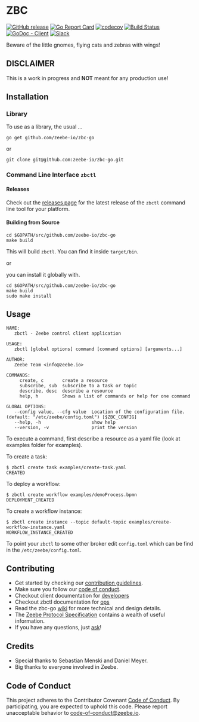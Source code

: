# ZBC

[![GitHub release](https://img.shields.io/github/release/zeebe-io/zbc-go.svg)](https://github.com/zeebe-io/zbc-go/releases/latest)
[![Go Report Card](https://goreportcard.com/badge/github.com/zeebe-io/zbc-go)](https://goreportcard.com/report/github.com/zeebe-io/zbc-go)
[![codecov](https://codecov.io/gh/zeebe-io/zbc-go/branch/master/graph/badge.svg)](https://codecov.io/gh/zeebe-io/zbc-go)
[![Build Status](https://travis-ci.org/zeebe-io/zbc-go.svg?branch=master)](https://travis-ci.org/zeebe-io/zbc-go)
[![GoDoc - Client](http://godoc.org/github.com/zeebe-io/zbc-go/zbc?status.svg)](https://godoc.org/github.com/zeebe-io/zbc-go/zbc)
[![Slack](https://zeebe-slackin.herokuapp.com/badge.svg)](https://zeebe-slackin.herokuapp.com/)

Beware of the little gnomes, flying cats and zebras with wings!


## DISCLAIMER
This is a work in progress and **NOT** meant for any production use!


## Installation

### Library

To use as a library, the usual ...

```go get github.com/zeebe-io/zbc-go```

or

```git clone git@github.com:zeebe-io/zbc-go.git```

### Command Line Interface ```zbctl```

#### Releases

Check out the [releases page](https://github.com/zeebe-io/zbc-go/releases) for the latest release of the `zbctl` command line tool for your platform.

#### Building from Source

```
cd $GOPATH/src/github.com/zeebe-io/zbc-go
make build
```
This will build ```zbctl```. You can find it inside ```target/bin```.

or

you can install it globally with.
```
cd $GOPATH/src/github.com/zeebe-io/zbc-go
make build
sudo make install
```


## Usage

```
NAME:
   zbctl - Zeebe control client application

USAGE:
   zbctl [global options] command [command options] [arguments...]

AUTHOR:
   Zeebe Team <info@zeebe.io>

COMMANDS:
     create, c       create a resource
     subscribe, sub  subscribe to a task or topic
     describe, desc  describe a resource
     help, h         Shows a list of commands or help for one command

GLOBAL OPTIONS:
   --config value, --cfg value  Location of the configuration file. (default: "/etc/zeebe/config.toml") [$ZBC_CONFIG]
   --help, -h                   show help
   --version, -v                print the version
```

To execute a command, first describe a resource as a yaml file (look at examples folder for examples).

To create a task:

```
$ zbctl create task examples/create-task.yaml
CREATED
```

To deploy a workflow:

```
$ zbctl create workflow examples/demoProcess.bpmn
DEPLOYMENT_CREATED
```

To create a workflow instance:

```
$ zbctl create instance --topic default-topic examples/create-workflow-instance.yaml
WORKFLOW_INSTANCE_CREATED
```
To point your ```zbctl``` to some other broker edit ```config.toml``` which can be find in the ```/etc/zeebe/config.toml```.


## Contributing

  * Get started by checking our [contribution guidelines](https://github.com/zeebe-io/zbc-go/blob/master/CONTRIBUTING.md).
  * Make sure you follow our [code of conduct](https://github.com/zeebe-io/zbc-go/blob/master/CODE_OF_CONDUCT.md).
  * Checkout client documentation for [developers](http://godoc.org/github.com/zeebe-io/zbc-go/zbc)
  * Checkout zbctl documentation for [ops](http://godoc.org/github.com/zeebe-io/zbc-go/cmd)
  * Read the zbc-go [wiki](https://github.com/zeebe-io/zbc-go/wiki) for more technical and design details.
  * The [Zeebe Protocol Specification](http://www.zeebe.io/) contains a wealth of useful information.
  * If you have any questions, just [ask](https://github.com/zeebe-io/zbc-go/issues)!


## Credits
* Special thanks to Sebastian Menski and Daniel Meyer.
* Big thanks to everyone involved in Zeebe.

## Code of Conduct

This project adheres to the Contributor Covenant [Code of
Conduct](/CODE_OF_CONDUCT.md). By participating, you are expected to uphold
this code. Please report unacceptable behavior to code-of-conduct@zeebe.io.
